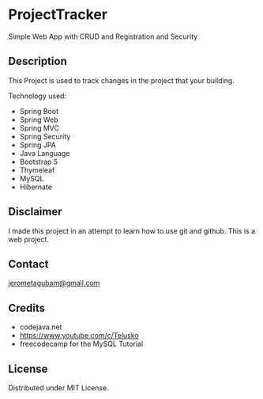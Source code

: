 # ProjectTracker
Simple Web App with CRUD and Registration and Security

## Description
This Project is used to track changes in the project that your building.

Technology used:
  - Spring Boot
  - Spring Web
  - Spring MVC
  - Spring Security
  - Spring JPA
  - Java Language
  - Bootstrap 5
  - Thymeleaf
  - MySQL
  - Hibernate

## Disclaimer
I made this project in an attempt to learn how to use git and github.
This is a web project.

## Contact
jerometagubam@gmail.com

## Credits

- codejava.net
- https://www.youtube.com/c/Telusko
- freecodecamp for the MySQL Tutorial

## License
Distributed under MIT License.

